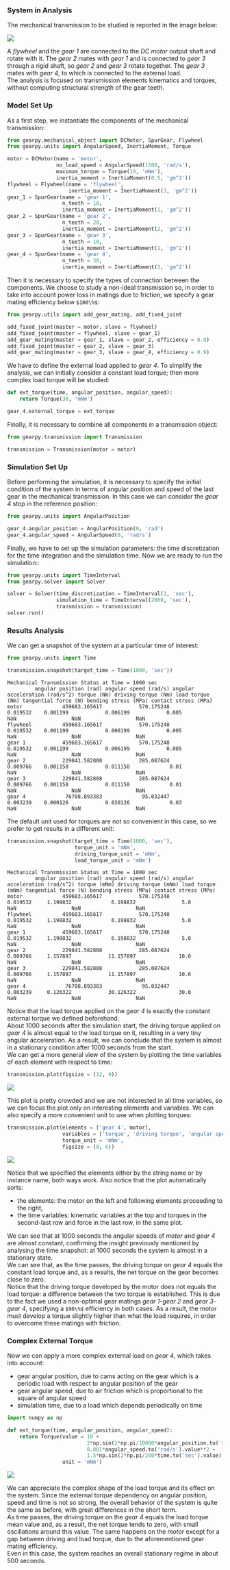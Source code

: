 ### System in Analysis

The mechanical transmission to be studied is reported in the image below:

![](images/scheme.png)

A *flywheel* and the *gear 1* are connected to the *DC motor* output 
shaft and rotate with it. The *gear 2* mates with *gear 1* and is 
connected to *gear 3* through a rigid shaft, so *gear 2* and *gear 3* 
rotate together. The *gear 3* mates with *gear 4*, to which is connected
to the external load.  
The analysis is focused on transmission elements kinematics and torques,
without computing structural strength of the gear teeth.


### Model Set Up

As a first step, we instantiate the components of the mechanical 
transmission:

```python
from gearpy.mechanical_object import DCMotor, SpurGear, Flywheel
from gearpy.units import AngularSpeed, InertiaMoment, Torque

motor = DCMotor(name = 'motor',
                no_load_speed = AngularSpeed(1500, 'rad/s'),
                maximum_torque = Torque(10, 'mNm'),
                inertia_moment = InertiaMoment(0.5, 'gm^2'))
flywheel = Flywheel(name = 'flywheel',
                    inertia_moment = InertiaMoment(3, 'gm^2'))
gear_1 = SpurGear(name = 'gear 1',
                  n_teeth = 10,
                  inertia_moment = InertiaMoment(1, 'gm^2'))
gear_2 = SpurGear(name = 'gear 2',
                  n_teeth = 20,
                  inertia_moment = InertiaMoment(2, 'gm^2'))
gear_3 = SpurGear(name = 'gear 3',
                  n_teeth = 10,
                  inertia_moment = InertiaMoment(1, 'gm^2'))
gear_4 = SpurGear(name = 'gear 4',
                  n_teeth = 30,
                  inertia_moment = InertiaMoment(3, 'gm^2'))
```

Then it is necessary to specify the types of connection between the 
components. We choose to study a non-ideal transmission so, in order to 
take into account power loss in matings due to friction, we specify a 
gear mating efficiency below `$100\%$`:

```python
from gearpy.utils import add_gear_mating, add_fixed_joint

add_fixed_joint(master = motor, slave = flywheel)
add_fixed_joint(master = flywheel, slave = gear_1)
add_gear_mating(master = gear_1, slave = gear_2, efficiency = 0.9)
add_fixed_joint(master = gear_2, slave = gear_3)
add_gear_mating(master = gear_3, slave = gear_4, efficiency = 0.9)
```

We have to define the external load applied to *gear 4*. To simplify the 
analysis, we can initially consider a constant load torque; then more 
complex load torque will be studied:

```python
def ext_torque(time, angular_position, angular_speed):
    return Torque(30, 'mNm')

gear_4.external_torque = ext_torque
 ```

Finally, it is necessary to combine all components in a transmission 
object:

```python
from gearpy.transmission import Transmission

transmission = Transmission(motor = motor)
```

### Simulation Set Up

Before performing the simulation, it is necessary to specify the initial
condition of the system in terms of angular position and speed of the 
last gear in the mechanical transmission. In this case we can consider 
the *gear 4* stop in the reference position:

```python
from gearpy.units import AngularPosition

gear_4.angular_position = AngularPosition(0, 'rad')
gear_4.angular_speed = AngularSpeed(0, 'rad/s')
```

Finally, we have to set up the simulation parameters: the time 
discretization for the time integration and the simulation time. Now we 
are ready to run the simulation::

```python
from gearpy.units import TimeInterval
from gearpy.solver import Solver

solver = Solver(time_discretization = TimeInterval(1, 'sec'),
                simulation_time = TimeInterval(2000, 'sec'),
                transmission = transmission)
solver.run()
```

### Results Analysis

We can get a snapshot of the system at a particular time of interest:

```python
from gearpy.units import Time

transmission.snapshot(target_time = Time(1000, 'sec'))
```

```text
Mechanical Transmission Status at Time = 1000 sec
         angular position (rad) angular speed (rad/s) angular acceleration (rad/s^2) torque (Nm) driving torque (Nm) load torque (Nm) tangential force (N) bending stress (MPa) contact stress (MPa)
motor             459683.165617            570.175248                       0.019532    0.001199            0.006199            0.005                  NaN                  NaN                  NaN
flywheel          459683.165617            570.175248                       0.019532    0.001199            0.006199            0.005                  NaN                  NaN                  NaN
gear 1            459683.165617            570.175248                       0.019532    0.001199            0.006199            0.005                  NaN                  NaN                  NaN
gear 2            229841.582808            285.087624                       0.009766    0.001158            0.011158             0.01                  NaN                  NaN                  NaN
gear 3            229841.582808            285.087624                       0.009766    0.001158            0.011158             0.01                  NaN                  NaN                  NaN
gear 4             76708.893383             95.032447                       0.003239    0.000126            0.030126             0.03                  NaN                  NaN                  NaN
```

The default unit used for torques are not so convenient in this case, so 
we prefer to get results in a different unit:

```python
transmission.snapshot(target_time = Time(1000, 'sec'),
                      torque_unit = 'mNm',
                      driving_torque_unit = 'mNm',
                      load_torque_unit = 'mNm')
```

```text
Mechanical Transmission Status at Time = 1000 sec
         angular position (rad) angular speed (rad/s) angular acceleration (rad/s^2) torque (mNm) driving torque (mNm) load torque (mNm) tangential force (N) bending stress (MPa) contact stress (MPa)
motor             459683.165617            570.175248                       0.019532     1.198832             6.198832               5.0                  NaN                  NaN                  NaN
flywheel          459683.165617            570.175248                       0.019532     1.198832             6.198832               5.0                  NaN                  NaN                  NaN
gear 1            459683.165617            570.175248                       0.019532     1.198832             6.198832               5.0                  NaN                  NaN                  NaN
gear 2            229841.582808            285.087624                       0.009766     1.157897            11.157897              10.0                  NaN                  NaN                  NaN
gear 3            229841.582808            285.087624                       0.009766     1.157897            11.157897              10.0                  NaN                  NaN                  NaN
gear 4             76708.893383             95.032447                       0.003239     0.126322            30.126322              30.0                  NaN                  NaN                  NaN
```

Notice that the load torque applied on the *gear 4* is exactly the 
constant external torque we defined beforehand.  
About 1000 seconds after the simulation start, the driving torque 
applied on *gear 4* is almost equal to the load torque on it, resulting
in a very tiny angular acceleration. As a result, we can conclude that 
the system is almost in a stationary condition after 1000 seconds from 
the start.  
We can get a more general view of the system by plotting the time 
variables of each element with respect to time:

```python
transmission.plot(figsize = (12, 9))
```

![](images/plot_1.png)

This plot is pretty crowded and we are not interested in all time 
variables, so we can focus the plot only on interesting elements and 
variables. We can also specify a more convenient unit to use when 
plotting torques:

```python
transmission.plot(elements = ['gear 4', motor],
                  variables = ['torque', 'driving torque', 'angular speed', 'load torque'],
                  torque_unit = 'mNm',
                  figsize = (8, 6))
```

![](images/plot_2.png)

Notice that we specified the elements either by the string name or by 
instance name, both ways work. Also notice that the plot automatically 
sorts:

- the elements: the motor on the left and following elements proceeding
to the right,
- the time variables: kinematic variables at the top and torques in
the second-last row and force in the last row, in the same plot.
  
We can see that at 1000 seconds the angular speeds of *motor* and 
*gear 4* are almost constant, confirming the insight previously 
mentioned by analysing the time snapshot: at 1000 seconds the system is
almost in a stationary state.  
We can see that, as the time passes, the driving torque on *gear 4* 
equals the constant load torque and, as a results, the net torque on the
gear becomes close to zero.  
Notice that the driving torque developed by the motor does not equals 
the load torque: a difference between the two torque is established. 
This is due to the fact we used a non-optimal gear matings 
*gear 1*-*gear 2* and *gear 3*-*gear 4*, specifying a `$90\%$` 
efficiency in both cases. As a result, the motor must develop a torque 
slightly higher than what the load requires, in order to overcome these 
matings with friction.

### Complex External Torque

Now we can apply a more complex external load on *gear 4*, which takes
into account:

- gear angular position, due to cams acting on the gear which is a 
periodic load with respect to angular position of the gear
- gear angular speed, due to air friction which is proportional to the
square of angular speed
- simulation time, due to a load which depends periodically on time

```python
import numpy as np

def ext_torque(time, angular_position, angular_speed):
    return Torque(value = 10 +
                          2*np.sin(2*np.pi/10000*angular_position.to('rad').value) +
                          0.001*angular_speed.to('rad/s').value**2 +
                          1.5*np.sin(2*np.pi/200*time.to('sec').value),
                  unit = 'mNm')
```

![](images/plot_3.png)

We can appreciate the complex shape of the load torque and its effect on
the system. Since the external torque dependency on angular position, 
speed and time is not so strong, the overall behavior of the system is 
quite the same as before, with great differences in the short term.  
As time passes, the driving torque on the *gear 4* equals the load 
torque mean value and, as a result, the net torque tends to zero, with 
small oscillations around this value. The same happens on the *motor* 
except for a gap between driving and load torque, due to the 
aforementioned gear mating efficiency.  
Even in this case, the system reaches an overall stationary regime in 
about 500 seconds. 
